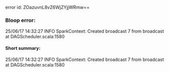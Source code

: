 error id: ZOazuvnL8vZ6WjZYjjWRmw==
### Bloop error:

25/06/17 14:32:27 INFO SparkContext: Created broadcast 7 from broadcast at DAGScheduler.scala:1580
#### Short summary: 

25/06/17 14:32:27 INFO SparkContext: Created broadcast 7 from broadcast at DAGScheduler.scala:1580
